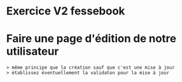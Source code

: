 # Exercice V2 fessebook

# Faire une page d'édition de notre utilisateur

    > même principe que la création sauf que c'est une mise à jour
    > établissez éventuellement la validaton pour la mise à jour
